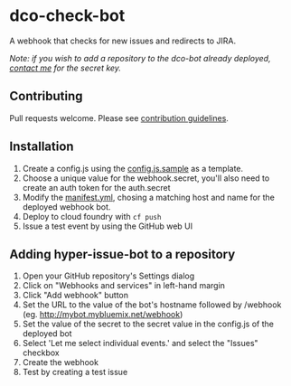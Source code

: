 # dco-check-bot
A webhook that checks for new issues and redirects to JIRA.

*Note: if you wish to add a repository to the dco-bot already deployed, [contact me](mailto:chrisfer@us.ibm.com) for the secret key.*

## Contributing
Pull requests welcome. Please see [contribution guidelines](CONTRIBUTING.md).

## Installation
1. Create a config.js using the [config.js.sample](config.js.sample) as a template.
2. Choose a unique value for the webhook.secret, you'll also need to create an auth token for the auth.secret
3. Modify the [manifest.yml](manifest.yml), chosing a matching host and name for the deployed webhook bot.
4. Deploy to cloud foundry with `cf push`
5. Issue a test event by using the GitHub web UI

## Adding hyper-issue-bot to a repository
1. Open your GitHub repository's Settings dialog
2. Click on "Webhooks and services" in left-hand margin
3. Click "Add webhook" button
4. Set the URL to the value of the bot's hostname followed by /webhook (eg. http://mybot.mybluemix.net/webhook)
5. Set the value of the secret to the secret value in the config.js of the deployed bot
6. Select 'Let me select individual events.' and select the "Issues" checkbox
7. Create the webhook
8. Test by creating a test issue
